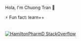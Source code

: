 <!--
**chuongtrh/chuongtrh** is a ✨ _special_ ✨ repository because its `README.md` (this file) appears on your GitHub profile.

Here are some ideas to get you started:

- 🔭 I’m currently working on ...
- 🌱 I’m currently learning ...
- 👯 I’m looking to collaborate on ...
- 🤔 I’m looking for help with ...
- 💬 Ask me about ...
- 📫 How to reach me: ...
- 😄 Pronouns: ...
- ⚡ Fun fact: ...
-->

Hola, I'm Chuong Tran 👋

⚡ Fun fact: learn++
<br/>
<br/>

[![HamiltonPharmD StackOverflow](https://stackoverflow-badge.herokuapp.com/api/StackOverflowBadge/5589964)](https://stackoverflow.com/users/5589964/chuongtran)

